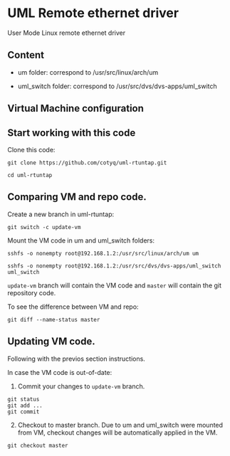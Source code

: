 # UML Remote ethernet driver

User Mode Linux remote ethernet driver

## Content

- um folder: correspond to /usr/src/linux/arch/um

- uml_switch folder: correspond to /usr/src/dvs/dvs-apps/uml_switch

## Virtual Machine configuration


## Start working with this code

Clone this code:

```
git clone https://github.com/cotyq/uml-rtuntap.git

cd uml-rtuntap
```

## Comparing VM and repo code.

Create a new branch in uml-rtuntap:

```
git switch -c update-vm
```

Mount the VM code in um and uml_switch folders:

```
sshfs -o nonempty root@192.168.1.2:/usr/src/linux/arch/um um

sshfs -o nonempty root@192.168.1.2:/usr/src/dvs/dvs-apps/uml_switch uml_switch
```

`update-vm` branch will contain the VM code and `master` will contain the git repository code.

To see the difference between VM and repo:

```
git diff --name-status master
```

## Updating VM code.

Following with the previos section instructions.

In case the VM code is out-of-date:

1. Commit your changes to `update-vm` branch.

```
git status
git add ...
git commit
```

2. Checkout to master branch. Due to um and uml_switch were mounted from VM, checkout changes will be automatically applied in the VM.

```
git checkout master
```

